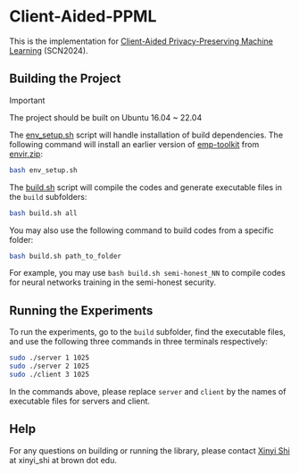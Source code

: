# Client-Aided-PPML

This is the implementation for [Client-Aided Privacy-Preserving Machine Learning](https://eprint.iacr.org/2024/1196) (SCN2024).

## Building the Project

> [!IMPORTANT]
> The project should be built on Ubuntu 16.04 ~ 22.04

The [env_setup.sh](env_setup.sh) script will handle installation of build dependencies. The following command will install an earlier version of [emp-toolkit](https://github.com/emp-toolkit) from [envir.zip](envir.zip): 

```bash
bash env_setup.sh
```

The [build.sh](env_setup.sh) script will compile the codes and generate executable files in the `build` subfolders:

```bash
bash build.sh all
```

You may also use the following command to build codes from a specific folder:

```bash
bash build.sh path_to_folder
```
For example, you may use `bash build.sh semi-honest_NN` to compile codes for neural networks training in the semi-honest security.

## Running the Experiments

To run the experiments, go to the `build` subfolder, find the executable files, and use the following three commands in three terminals respectively:
```bash
sudo ./server 1 1025
sudo ./server 2 1025
sudo ./client 3 1025
```
In the commands above, please replace `server` and `client` by the names of executable files for servers and client.

## Help

For any questions on building or running the library, please contact [Xinyi Shi](mailto:xinyi_shi@brown.edu) at xinyi_shi at brown dot edu.
